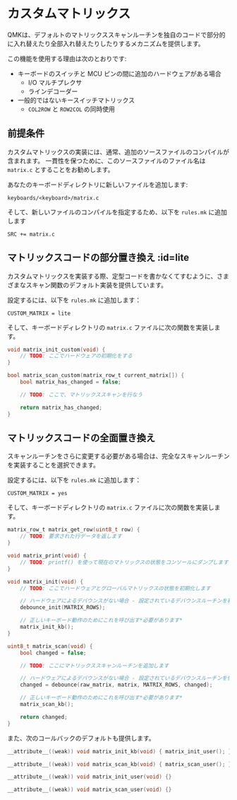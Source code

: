 # カスタムマトリックス

<!---
  grep --no-filename "^[ ]*git diff" docs/ja/*.md | sh
  original document: 0.8.46:docs/custom_matrix.md
  git diff 0.8.46 HEAD -- docs/custom_matrix.md | cat
-->

QMKは、デフォルトのマトリックススキャンルーチンを独自のコードで部分的に入れ替えたり全部入れ替えたりしたりするメカニズムを提供します。

この機能を使用する理由は次のとおりです:

* キーボードのスイッチと MCU ピンの間に追加のハードウェアがある場合
  * I/O マルチプレクサ
  * ラインデコーダー
* 一般的ではないキースイッチマトリックス
  * `COL2ROW` と `ROW2COL` の同時使用

## 前提条件

カスタムマトリックスの実装には、通常、追加のソースファイルのコンパイルが含まれます。
一貫性を保つために、このソースファイルのファイル名は `matrix.c` とすることをお勧めします。

あなたのキーボードディレクトリに新しいファイルを追加します:
```text
keyboards/<keyboard>/matrix.c
```

そして、新しいファイルのコンパイルを指定するため、以下を `rules.mk` に追加します
```make
SRC += matrix.c
```

## マトリックスコードの部分置き換え :id=lite

カスタムマトリックスを実装する際、定型コードを書かなくてすむように、さまざまなスキャン関数のデフォルト実装を提供しています。

設定するには、以下を `rules.mk` に追加します：
```make
CUSTOM_MATRIX = lite
```

そして、キーボードディレクトリの `matrix.c` ファイルに次の関数を実装します。

```c
void matrix_init_custom(void) {
    // TODO: ここでハードウェアの初期化をする
}

bool matrix_scan_custom(matrix_row_t current_matrix[]) {
    bool matrix_has_changed = false;

    // TODO: ここで、マトリックススキャンを行なう

    return matrix_has_changed;
}
```

## マトリックスコードの全面置き換え

スキャンルーチンをさらに変更する必要がある場合は、完全なスキャンルーチンを実装することを選択できます。

設定するには、以下を `rules.mk` に追加します：
```make
CUSTOM_MATRIX = yes
```

そして、キーボードディレクトリの `matrix.c` ファイルに次の関数を実装します。

```c
matrix_row_t matrix_get_row(uint8_t row) {
    // TODO: 要求された行データを返します
}

void matrix_print(void) {
    // TODO: printf() を使って現在のマトリックスの状態をコンソールにダンプします
}

void matrix_init(void) {
    // TODO: ここでハードウェアとグローバルマトリックスの状態を初期化します

    // ハードウェアによるデバウンスがない場合 - 設定されているデバウンスルーチンを初期化します
    debounce_init(MATRIX_ROWS);

    // 正しいキーボード動作のためにこれを呼び出す*必要があります*
    matrix_init_kb();
}

uint8_t matrix_scan(void) {
    bool changed = false;

    // TODO: ここにマトリックススキャンルーチンを追加します

    // ハードウェアによるデバウンスがない場合 - 設定されているデバウンスルーチンを使用します
    changed = debounce(raw_matrix, matrix, MATRIX_ROWS, changed);

    // 正しいキーボード動作のためにこれを呼び出す*必要があります*
    matrix_scan_kb();

    return changed;
}
```

また、次のコールバックのデフォルトも提供します。

```c
__attribute__((weak)) void matrix_init_kb(void) { matrix_init_user(); }

__attribute__((weak)) void matrix_scan_kb(void) { matrix_scan_user(); }

__attribute__((weak)) void matrix_init_user(void) {}

__attribute__((weak)) void matrix_scan_user(void) {}
```
